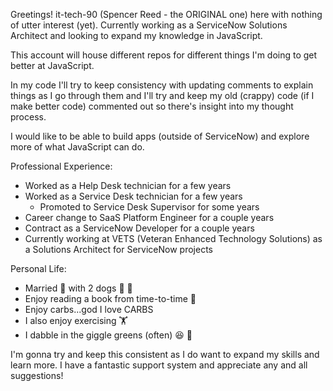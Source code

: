 Greetings! it-tech-90 (Spencer Reed - the ORIGINAL one) here with nothing of utter interest (yet).
Currently working as a ServiceNow Solutions Architect and looking to expand my knowledge in JavaScript.

This account will house different repos for different things I'm doing to get better at JavaScript.

In my code I'll try to keep consistency with updating comments to explain things as I go through them and I'll try and keep my old (crappy) code (if I make better code)
  commented out so there's insight into my thought process.
  
I would like to be able to build apps (outside of ServiceNow) and explore more of what JavaScript can do.

Professional Experience:
  - Worked as a Help Desk technician for a few years
  - Worked as a Service Desk technician for a few years
    - Promoted to Service Desk Supervisor for some years
  - Career change to SaaS Platform Engineer for a couple years
  - Contract as a ServiceNow Developer for a couple years
  - Currently working at VETS (Veteran Enhanced Technology Solutions) as a Solutions Architect for ServiceNow projects
 
 Personal Life:
  - Married :two_men_holding_hands: with 2 dogs 🐶 🐶
  - Enjoy reading a book from time-to-time 📖
  - Enjoy carbs...god I love CARBS
  - I also enjoy exercising 🏋️
  - I dabble in the giggle greens (often) 😆 🥬

I'm gonna try and keep this consistent as I do want to expand my skills and learn more. I have a fantastic support system and appreciate any and all suggestions!

<!---
it-tech-90/it-tech-90 is a ✨ special ✨ repository because its `README.md` (this file) appears on your GitHub profile.
You can click the Preview link to take a look at your changes.
--->
